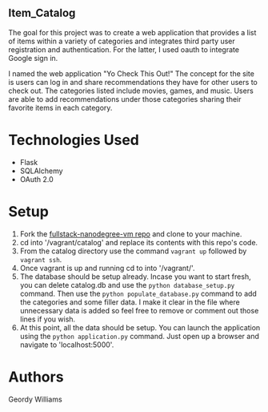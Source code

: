 ## Item_Catalog
The goal for this project was to create a web application that provides a list of items within a variety of categories and integrates third party user registration and authentication. For the latter, I used oauth to integrate Google sign in.

I named the web application "Yo Check This Out!" The concept for the site is users can log in and share recommendations they have for other users to check out. The categories listed include movies, games, and music. Users are able to add recommendations under those categories sharing their favorite items in each category.

# Technologies Used
* Flask
* SQLAlchemy
* OAuth 2.0

# Setup
1. Fork the [fullstack-nanodegree-vm repo](https://github.com/udacity/fullstack-nanodegree-vm) and clone to your machine.
2. cd into '/vagrant/catalog' and replace its contents with this repo's code.
3. From the catalog directory use the command `vagrant up` followed by `vagrant ssh`.
4. Once vagrant is up and running cd to into '/vagrant/'.
5. The database should be setup already. Incase you want to start fresh, you can delete catalog.db and use the `python database_setup.py` command. Then use the `python populate_database.py` command to add the categories and some filler data. I make it clear in the file where unnecessary data is added so feel free to remove or comment out those lines if you wish.
6. At this point, all the data should be setup. You can launch the application using the `python application.py` command. Just open up a browser and navigate to 'localhost:5000'.

# Authors
Geordy Williams
